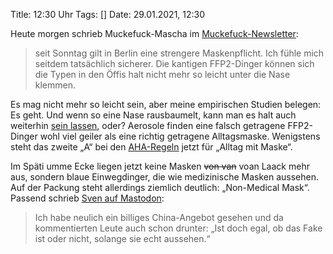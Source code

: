Title: 12:30 Uhr
Tags: []
Date: 29.01.2021, 12:30

Heute morgen schrieb Muckefuck-Mascha im [Muckefuck-Newsletter](https://www.neues-deutschland.de/muckefuck/):

> seit Sonntag gilt in Berlin eine strengere Maskenpflicht. Ich fühle mich seitdem tatsächlich sicherer. Die kantigen FFP2-Dinger können sich die Typen in den Öffis halt nicht mehr so leicht unter die Nase klemmen.

Es mag nicht mehr so leicht sein, aber meine empirischen Studien belegen: Es geht. Und wenn so eine Nase rausbaumelt, kann man es halt auch weiterhin [sein lassen](/2020/oder-kann-man-es-lassen/), oder? Aerosole finden eine falsch getragene FFP2-Dinger wohl viel geiler als eine richtig getragene Alltagsmaske. Wenigstens steht das zweite „A“ bei den [AHA-Regeln](https://de.wikipedia.org/wiki/AHA-Formel) jetzt für „Alltag mit Maske“.

Im Späti umme Ecke liegen jetzt keine Masken <del>von van</del> voan Laack mehr aus, sondern blaue Einwegdinger, die wie medizinische Masken aussehen. Auf der Packung steht allerdings ziemlich deutlich: „Non-Medical Mask“. Passend schrieb [Sven auf Mastodon](https://chaos.social/@esureL/105581952568066434):

> Ich habe neulich ein billiges China-Angebot gesehen und da kommentierten Leute auch schon drunter: „Ist doch egal, ob das Fake ist oder nicht, solange sie echt aussehen.“
